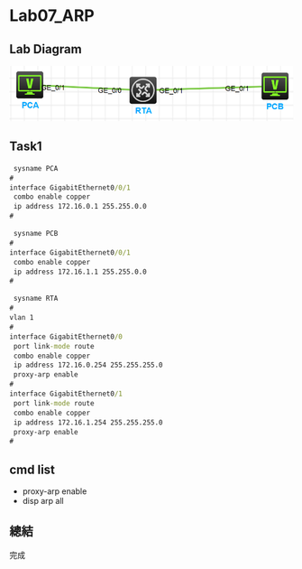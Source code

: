 # Lab07_ARP 

## Lab Diagram

![](https://github.com/eddylin2015/H3C-CM446-10-2025-C/blob/main/img/hcl_fe8510543865.png?raw=true)


## Task1

```cmd
 sysname PCA
#
interface GigabitEthernet0/0/1
 combo enable copper
 ip address 172.16.0.1 255.255.0.0
#
```


```cmd
 sysname PCB
#
interface GigabitEthernet0/0/1
 combo enable copper
 ip address 172.16.1.1 255.255.0.0
#
```

```cmd
 sysname RTA
#
vlan 1
#
interface GigabitEthernet0/0
 port link-mode route
 combo enable copper
 ip address 172.16.0.254 255.255.255.0
 proxy-arp enable
#
interface GigabitEthernet0/1
 port link-mode route
 combo enable copper
 ip address 172.16.1.254 255.255.255.0
 proxy-arp enable
#
```

## cmd list
- proxy-arp enable
- disp arp all
## 總結
完成


